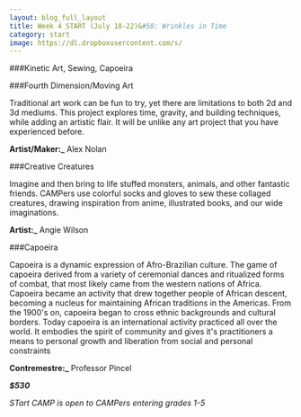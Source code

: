 ```yaml
---
layout: blog_full_layout
title: Week 4 START (July 18-22)&#58; Wrinkles in Time
category: start
image: https://dl.dropboxusercontent.com/s/
---
```


###Kinetic Art, Sewing, Capoeira

###Fourth Dimension/Moving Art

Traditional art work can be fun to try, yet there are limitations to both 2d and 3d mediums. This project explores time, gravity, and building techniques, while adding an artistic flair. It will be unlike any art project that you have experienced before.

**Artist/Maker:_** Alex Nolan


###Creative Creatures

Imagine and then bring to life stuffed monsters, animals, and other fantastic friends. CAMPers use colorful socks and gloves to sew these collaged creatures, drawing inspiration from anime, illustrated books, and our wide imaginations.

**Artist:_** Angie Wilson

	
###Capoeira
 
Capoeira is a dynamic expression of Afro-Brazilian culture.  The game of capoeira derived from a variety of ceremonial dances and ritualized forms of combat, that most likely came from the western nations of Africa. Capoeira became an activity that drew together people of African descent, becoming a nucleus for maintaining African traditions in the Americas.  From the 1900's on, capoeira began to cross ethnic backgrounds and cultural borders.  Today capoeira is an international activity practiced all over the world.  It embodies the spirit of community and gives it's practitioners a means to personal growth and liberation from social and personal constraints

**Contremestre:_** Professor Pincel

**_$530_**

*STart CAMP is open to CAMPers entering grades 1-5*
